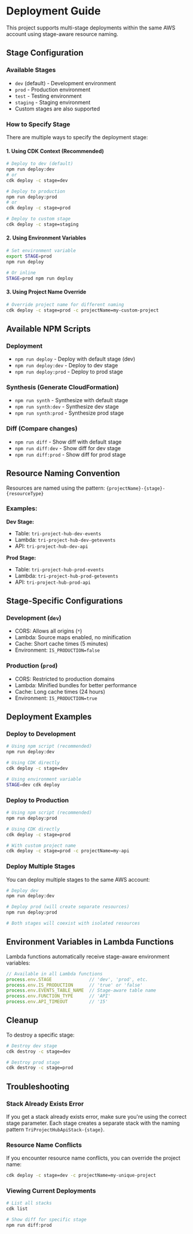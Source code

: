 # Deployment Guide

This project supports multi-stage deployments within the same AWS account using stage-aware resource naming.

## Stage Configuration

### Available Stages
- `dev` (default) - Development environment
- `prod` - Production environment
- `test` - Testing environment
- `staging` - Staging environment
- Custom stages are also supported

### How to Specify Stage

There are multiple ways to specify the deployment stage:

#### 1. Using CDK Context (Recommended)
```bash
# Deploy to dev (default)
npm run deploy:dev
# or
cdk deploy -c stage=dev

# Deploy to production
npm run deploy:prod
# or
cdk deploy -c stage=prod

# Deploy to custom stage
cdk deploy -c stage=staging
```

#### 2. Using Environment Variables
```bash
# Set environment variable
export STAGE=prod
npm run deploy

# Or inline
STAGE=prod npm run deploy
```

#### 3. Using Project Name Override
```bash
# Override project name for different naming
cdk deploy -c stage=prod -c projectName=my-custom-project
```

## Available NPM Scripts

### Deployment
- `npm run deploy` - Deploy with default stage (dev)
- `npm run deploy:dev` - Deploy to dev stage
- `npm run deploy:prod` - Deploy to prod stage

### Synthesis (Generate CloudFormation)
- `npm run synth` - Synthesize with default stage
- `npm run synth:dev` - Synthesize dev stage
- `npm run synth:prod` - Synthesize prod stage

### Diff (Compare changes)
- `npm run diff` - Show diff with default stage
- `npm run diff:dev` - Show diff for dev stage
- `npm run diff:prod` - Show diff for prod stage

## Resource Naming Convention

Resources are named using the pattern: `{projectName}-{stage}-{resourceType}`

### Examples:

**Dev Stage:**
- Table: `tri-project-hub-dev-events`
- Lambda: `tri-project-hub-dev-getevents`
- API: `tri-project-hub-dev-api`

**Prod Stage:**
- Table: `tri-project-hub-prod-events`
- Lambda: `tri-project-hub-prod-getevents`
- API: `tri-project-hub-prod-api`

## Stage-Specific Configurations

### Development (`dev`)
- CORS: Allows all origins (`*`)
- Lambda: Source maps enabled, no minification
- Cache: Short cache times (5 minutes)
- Environment: `IS_PRODUCTION=false`

### Production (`prod`)
- CORS: Restricted to production domains
- Lambda: Minified bundles for better performance
- Cache: Long cache times (24 hours)
- Environment: `IS_PRODUCTION=true`

## Deployment Examples

### Deploy to Development
```bash
# Using npm script (recommended)
npm run deploy:dev

# Using CDK directly
cdk deploy -c stage=dev

# Using environment variable
STAGE=dev cdk deploy
```

### Deploy to Production
```bash
# Using npm script (recommended)
npm run deploy:prod

# Using CDK directly
cdk deploy -c stage=prod

# With custom project name
cdk deploy -c stage=prod -c projectName=my-api
```

### Deploy Multiple Stages
You can deploy multiple stages to the same AWS account:

```bash
# Deploy dev
npm run deploy:dev

# Deploy prod (will create separate resources)
npm run deploy:prod

# Both stages will coexist with isolated resources
```

## Environment Variables in Lambda Functions

Lambda functions automatically receive stage-aware environment variables:

```javascript
// Available in all Lambda functions
process.env.STAGE              // 'dev', 'prod', etc.
process.env.IS_PRODUCTION      // 'true' or 'false'
process.env.EVENTS_TABLE_NAME  // Stage-aware table name
process.env.FUNCTION_TYPE      // 'API'
process.env.API_TIMEOUT        // '15'
```

## Cleanup

To destroy a specific stage:

```bash
# Destroy dev stage
cdk destroy -c stage=dev

# Destroy prod stage
cdk destroy -c stage=prod
```

## Troubleshooting

### Stack Already Exists Error
If you get a stack already exists error, make sure you're using the correct stage parameter. Each stage creates a separate stack with the naming pattern `TriProjectHubApiStack-{stage}`.

### Resource Name Conflicts
If you encounter resource name conflicts, you can override the project name:
```bash
cdk deploy -c stage=dev -c projectName=my-unique-project
```

### Viewing Current Deployments
```bash
# List all stacks
cdk list

# Show diff for specific stage
npm run diff:prod
```